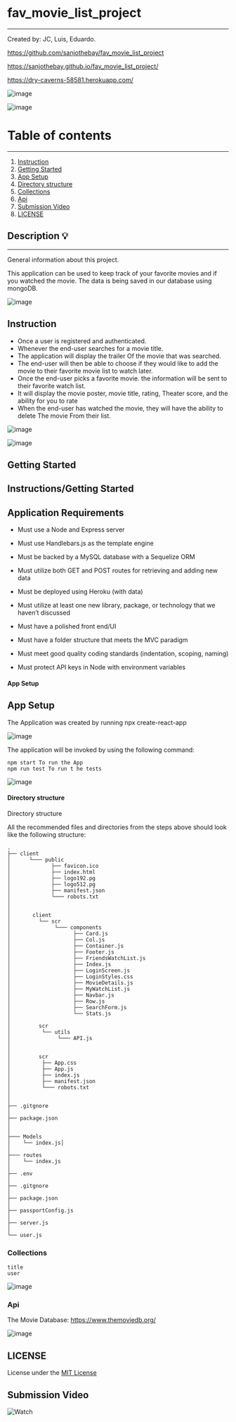 
# fav_movie_list_project

---

Created by: JC, Luis, Eduardo.

https://github.com/sanjothebay/fav_movie_list_project

https://sanjothebay.github.io/fav_movie_list_project/

https://dry-caverns-58581.herokuapp.com/

![image](https://user-images.githubusercontent.com/67298961/113962438-4d9b5180-97ed-11eb-9da5-b93f92d65ce0.png)

![image](https://user-images.githubusercontent.com/67298961/113967339-66f4cb80-97f6-11eb-9566-cf0d4f5cc84e.png)

# Table of contents

---

1. [Instruction](#Instruction)
2. [Getting Started](#Getting_Started)
2. [App Setup](#App_Setup)
3. [Directory structure](#Directory_structure)
3. [Collections](#Collections)
4. [Api](#Api)
5. [Submission Video](#Submission_Video)
6. [LICENSE](#LICENSE)


## Description :bulb:

---

General information about this project.

This application can be used to keep track of your favorite movies and if you watched the movie. 
The data is being saved in our database using mongoDB. 

![image](https://user-images.githubusercontent.com/67298961/113967229-314fe280-97f6-11eb-9d2b-ab619e07af58.png)


## Instruction <a name="Instruction"></a>

- Once a user is registered and authenticated. 
- Whenever the end-user searches for a movie title.  
- The application will display the trailer Of the movie that was searched.
- The end-user will then be able to choose if they would like to add the movie to their favorite movie list to watch later.
- Once the end-user picks a favorite movie.  the information will be sent to their favorite watch list. 
- It will display  the movie poster,  movie title, rating, Theater score,  and the ability for you to rate 
- When the end-user has watched the movie,  they will have the ability to delete The movie From their list. 


![image](https://user-images.githubusercontent.com/67298961/113967339-66f4cb80-97f6-11eb-9566-cf0d4f5cc84e.png)

![image](https://user-images.githubusercontent.com/67298961/113967461-a4595900-97f6-11eb-8ed5-ee8e8ac7516c.png)


## Getting Started <a name="Getting_Started"></a>

## Instructions/Getting Started

## Application Requirements

* Must use a Node and Express server

* Must use Handlebars.js as the template engine

* Must be backed by a MySQL database with a Sequelize ORM

* Must utilize both GET and POST routes for retrieving and adding new data

* Must be deployed using Heroku (with data)

* Must utilize at least one new library, package, or technology that we haven’t discussed

* Must have a polished front end/UI

* Must have a folder structure that meets the MVC paradigm

* Must meet good quality coding standards (indentation, scoping, naming)

* Must protect API keys in Node with environment variables


#### App Setup
## App Setup <a name="App_Setup"></a>

The Application was created by running npx create-react-app


![image](https://user-images.githubusercontent.com/67298961/113967772-52650300-97f7-11eb-9bbd-5c32930a480d.png)


The application will be invoked by using the following command:

```
npm start To run the App
npm run test To run t he tests 
```

![image](https://user-images.githubusercontent.com/67298961/113967678-1b8eed00-97f7-11eb-9c4b-fe55a807e97f.png)


#### Directory structure
Directory structure <a name="Directory_structure"></a>

All the recommended files and directories from the steps above should look like the following structure:

```
.
├── client
│      └─── public     
│             ├── favicon.ico
│             ├── index.html
│             ├── logo192.pg
│             ├── logo512.pg
│             ├── manifest.json
│             └─── robots.txt
│ 
│
│       client
│         └── scr
│              └─── components
│                    ├── Card.js
│                    ├── Col.js
│                    ├── Container.js
│                    ├── Footer.js
│                    ├── FriendsWatchList.js
│                    ├── Index.js
│                    ├── LoginScreen.js
│                    ├── LoginStyles.css
│                    ├── MovieDetails.js
│                    ├── MyWatchList.js
│                    ├── Navbar.js
│                    ├── Row.js
│                    ├── SearchForm.js
│                    └── Stats.js
│ 
│         scr
│          └── utils
│               └─── API.js
│  
│           
│         scr
│          ├── App.css
│          ├── App.js
│          ├── index.js
│          ├── manifest.json
│          └─── robots.txt
│           
│  
├── .gitgnore
│ 
├── package.json
│
│
├─── Models
│    └── index.js│
│
├─── routes
│    └── index.js
│ 
├── .env
│ 
├── .gitgnore
│ 
├── package.json
│ 
├── passportConfig.js
│
├── server.js
│
└── user.js
```


### Collections <a name="Collections"></a>
```
title
user 

```

![image](https://user-images.githubusercontent.com/67298961/113967854-86402880-97f7-11eb-85d8-7820a9bd0fef.png)


### Api <a name="Api"></a>

The Movie Database:
https://www.themoviedb.org/

![image](https://user-images.githubusercontent.com/67298961/113967962-c7d0d380-97f7-11eb-90f4-2e6ab3290c52.png)

## LICENSE <a name="LICENSE"></a>

License under the [MIT License](LICENSE)


## Submission Video <a name="Submission_Video"></a>


![Watch](Project3Video.gif)